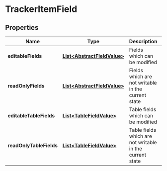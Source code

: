 

# TrackerItemField

## Properties

Name | Type | Description | Notes
------------ | ------------- | ------------- | -------------
**editableFields** | [**List&lt;AbstractFieldValue&gt;**](AbstractFieldValue.md) | Fields which can be modified |  [optional]
**readOnlyFields** | [**List&lt;AbstractFieldValue&gt;**](AbstractFieldValue.md) | Fields which are not writable in the current state |  [optional]
**editableTableFields** | [**List&lt;TableFieldValue&gt;**](TableFieldValue.md) | Table fields which can be modified |  [optional]
**readOnlyTableFields** | [**List&lt;TableFieldValue&gt;**](TableFieldValue.md) | Table fields which are not writable in the current state |  [optional]



